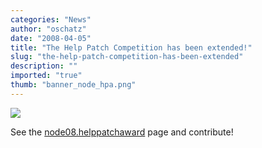 ```yaml
---
categories: "News"
author: "oschatz"
date: "2008-04-05"
title: "The Help Patch Competition has been extended!"
slug: "the-help-patch-competition-has-been-extended"
description: ""
imported: "true"
thumb: "banner_node_hpa.png"
---
```



![](banner_node_hpa.png)

See the [node08.helppatchaward](https://vvvv.org/404) page and contribute! 